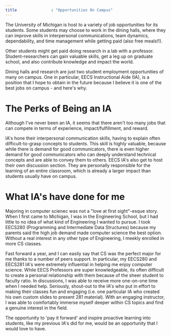 ```yaml
---
title               : "Opportunities On Campus"
---
```


The University of Michigan is host to a variety of job opportunities for its students. Some students may choose to work in the dining halls, where they can improve skills in interpersonal communications, team dynamics, dependability, and time management while getting paid (also free meals!!).

Other students might get paid doing research in a lab with a professor. Student-researchers can gain valuable skills, get a leg up on graduate school, and also contribute knowledge and impact the world.

Dining halls and research are just two student employment opportunities of many on campus. One in particular, EECS Instructional Aide (IA), is a position that I hope to obtain in the future because I believe it is one of the best jobs on campus - and here's why.

<!--more-->

# The Perks of Being an IA

Although I've never been an IA, it seems that there aren't too many jobs that can compete in terms of experience, impact/fulfillment, and reward.

IA's hone their interpersonal communication skills, having to explain often difficult-to-grasp concepts to students. This skill is highly valuable, because while there is demand for good communicators, there is even higher demand for good communicators who can deeply understand technical concepts and are able to convey them to others. EECS IA's also get to host their own discussion section. They are personally responsible for the learning of an entire classroom, which is already a larger impact than students usually have on campus.

# What IA's have done for me

 Majoring in computer scienec was not a "love at first sight"-esque story. When I first came to Michigan, I was in the Engineering School, but I had little to no idea of what kind of Engineering I wanted to pursue. I took EECS280 (Programming and Intermediate Data Structures) because my parents said the high job demand made computer science the best option. Without a real interest in any other type of Engineering, I meekly enrolled in more CS classes.

Fast forward a year, and I can easily say that CS was the perfect major for me thanks to a number of peers support. In particular, my EECS280 and EECS281 IA's were extremely influential in helping me enjoy computer science. While EECS Professors are super knowledgeable, its often difficult to create a personal relationship with them because of the sheer student to faculty ratio. In discussions, I was able to receive more one-on-one time when I needed help. Seriously, shout-out to the IA's who put in effort to making their classes fun and engaging (i.e. one particular IA who created his own custom slides to present 281 material). With an engaging instructor, I was able to comfortably immerse myself deeper within CS topics and find a genuine interest in the field.

The opportunity to 'pay it forward' and inspire proactive learning into students, like my previous IA's did for me, would be an opportunity that I would love to have.


